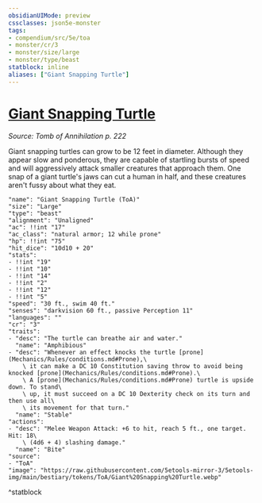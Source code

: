 ```yaml
---
obsidianUIMode: preview
cssclasses: json5e-monster
tags:
- compendium/src/5e/toa
- monster/cr/3
- monster/size/large
- monster/type/beast
statblock: inline
aliases: ["Giant Snapping Turtle"]
---
```

# [Giant Snapping Turtle](Mechanics\bestiary\beast/giant-snapping-turtle-toa.md)
*Source: Tomb of Annihilation p. 222*  

Giant snapping turtles can grow to be 12 feet in diameter. Although they appear slow and ponderous, they are capable of startling bursts of speed and will aggressively attack smaller creatures that approach them. One snap of a giant turtle's jaws can cut a human in half, and these creatures aren't fussy about what they eat.

```statblock
"name": "Giant Snapping Turtle (ToA)"
"size": "Large"
"type": "beast"
"alignment": "Unaligned"
"ac": !!int "17"
"ac_class": "natural armor; 12 while prone"
"hp": !!int "75"
"hit_dice": "10d10 + 20"
"stats":
- !!int "19"
- !!int "10"
- !!int "14"
- !!int "2"
- !!int "12"
- !!int "5"
"speed": "30 ft., swim 40 ft."
"senses": "darkvision 60 ft., passive Perception 11"
"languages": ""
"cr": "3"
"traits":
- "desc": "The turtle can breathe air and water."
  "name": "Amphibious"
- "desc": "Whenever an effect knocks the turtle [prone](Mechanics/Rules/conditions.md#Prone),\
    \ it can make a DC 10 Constitution saving throw to avoid being knocked [prone](Mechanics/Rules/conditions.md#Prone).\
    \ A [prone](Mechanics/Rules/conditions.md#Prone) turtle is upside down. To stand\
    \ up, it must succeed on a DC 10 Dexterity check on its turn and then use all\
    \ its movement for that turn."
  "name": "Stable"
"actions":
- "desc": "Melee Weapon Attack: +6 to hit, reach 5 ft., one target. Hit: 18\
    \ (4d6 + 4) slashing damage."
  "name": "Bite"
"source":
- "ToA"
"image": "https://raw.githubusercontent.com/5etools-mirror-3/5etools-img/main/bestiary/tokens/ToA/Giant%20Snapping%20Turtle.webp"
```
^statblock